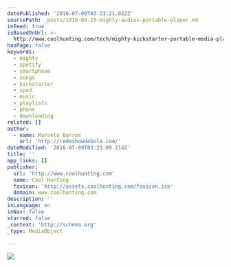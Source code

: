 ```yaml
---
datePublished: '2016-07-09T03:23:21.022Z'
sourcePath: _posts/2016-04-15-mighty-audios-portable-player.md
inFeed: true
isBasedOnUrl: >-
  http://www.coolhunting.com/tech/mighty-kickstarter-portable-media-player-spotify-streaming
hasPage: false
keywords:
  - mighty
  - spotify
  - smartphone
  - songs
  - kickstarter
  - ipod
  - music
  - playlists
  - phone
  - downloading
related: []
author:
  - name: Marcelo Barros
    url: 'http://redeshowdebola.com/'
dateModified: '2016-07-09T03:23:09.214Z'
title: ''
app_links: []
publisher:
  url: 'http://www.coolhunting.com'
  name: Cool Hunting
  favicon: 'http://assets.coolhunting.com/favicon.ico'
  domain: www.coolhunting.com
description: ''
inLanguage: en
inNav: false
starred: false
_context: 'http://schema.org'
_type: MediaObject

---
```

![](https://imgflo.herokuapp.com/graph/vahj1ThiexotieMo/9315d4c18cd66ebce75f14f97cabe60b/croprotate.jpg?cropheight=3453&cropwidth=3311&degrees=0&input=https%3A%2F%2Fthe-grid-user-content.s3-us-west-2.amazonaws.com%2F0d27cf61-7ad7-438f-96ce-0e7f7a6a27cd.jpg&x=0&y=0)